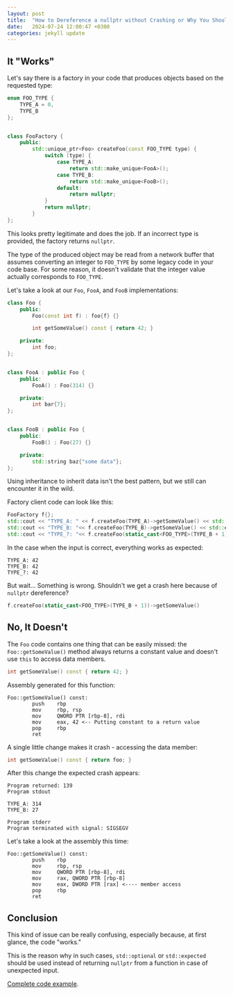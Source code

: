 ```yaml
---
layout: post
title:  "How to Dereference a nullptr without Crashing or Why You Should Check Pointers for nullptr"
date:   2024-07-24 12:00:47 +0300
categories: jekyll update
---
```


## It "Works"

Let's say there is a factory in your code that produces objects based on the
requested type:

```cpp
enum FOO_TYPE {
    TYPE_A = 0,
    TYPE_B
};


class FooFactory {
    public:
        std::unique_ptr<Foo> createFoo(const FOO_TYPE type) { 
            switch (type) {
                case TYPE_A:
                    return std::make_unique<FooA>();
                case TYPE_B:
                    return std::make_unique<FooB>();
                default:
                    return nullptr;
            }
            return nullptr; 
        }
};
```

This looks pretty legitimate and does the job. If an incorrect type is
provided, the factory returns `nullptr`.

The type of the produced object may be read from a network buffer that assumes
converting an integer to `FOO_TYPE` by some legacy code in your code base. For
some reason, it doesn't validate that the integer value actually corresponds to
`FOO_TYPE`.

Let's take a look at our `Foo`, `FooA`, and `FooB` implementations:

```cpp
class Foo {
    public:
        Foo(const int f) : foo{f} {}

        int getSomeValue() const { return 42; }

    private:
        int foo;
};


class FooA : public Foo {
    public:
        FooA() : Foo(314) {}

    private:
        int bar{7};
};


class FooB : public Foo {
    public:
        FooB() : Foo(27) {}

    private:
        std::string baz{"some data"};
};
```

Using inheritance to inherit data isn't the best pattern, but we still can
encounter it in the wild.

Factory client code can look like this:

```cpp
FooFactory f{};
std::cout << "TYPE_A: " << f.createFoo(TYPE_A)->getSomeValue() << std::endl;
std::cout << "TYPE_B: "<< f.createFoo(TYPE_B)->getSomeValue() << std::endl;
std::cout << "TYPE_?: "<< f.createFoo(static_cast<FOO_TYPE>(TYPE_B + 1))->getSomeValue() << std::endl;
```

In the case when the input is correct, everything works as expected:

```
TYPE_A: 42
TYPE_B: 42
TYPE_?: 42
```

But wait... Something is wrong. Shouldn't we get a crash here because of
`nullptr` dereference?

```cpp
f.createFoo(static_cast<FOO_TYPE>(TYPE_B + 1))->getSomeValue()
```

## No, It Doesn't

The `Foo` code contains one thing that can be easily missed: the
`Foo::getSomeValue()` method always returns a constant value and doesn't use
`this` to access data members.

```cpp
int getSomeValue() const { return 42; }
```

Assembly generated for this function:

```assembly
Foo::getSomeValue() const:
        push    rbp
        mov     rbp, rsp
        mov     QWORD PTR [rbp-8], rdi
        mov     eax, 42 <-- Putting constant to a return value
        pop     rbp
        ret
```

A single little change makes it crash - accessing the data member:

```cpp
int getSomeValue() const { return foo; }
```

After this change the expected crash appears:

```
Program returned: 139
Program stdout

TYPE_A: 314
TYPE_B: 27

Program stderr
Program terminated with signal: SIGSEGV
```

Let's take a look at the assembly this time:

```assembly
Foo::getSomeValue() const:
        push    rbp
        mov     rbp, rsp
        mov     QWORD PTR [rbp-8], rdi
        mov     rax, QWORD PTR [rbp-8]
        mov     eax, DWORD PTR [rax] <---- member access
        pop     rbp
        ret
```

## Conclusion

This kind of issue can be really confusing, especially because, at first
glance, the code "works."

This is the reason why in such cases, `std::optional` or `std::expected` should
be used instead of returning `nullptr` from a function in case of unexpected
input.

[Complete code example](
https://godbolt.org/#z:OYLghAFBqd5QCxAYwPYBMCmBRdBLAF1QCcAaPECAMzwBtMA7AQwFtMQByARg9KtQYEAysib0QXACx8BBAKoBnTAAUAHpwAMvAFYTStJg1DIApACYAQuYukl9ZATwDKjdAGFUtAK4sGISQAcpK4AMngMmAByPgBGmMQSGqQADqgKhE4MHt6%2B/kGp6Y4CYRHRLHEJXEl2mA6ZQgRMxATZPn6Btpj2RQwNTQQlUbHxibaNza25HQrjA%2BFD5SNVAJS2qF7EyOwc5gDM4cjeWADUJrtuTjPEmKxn2CYaAIJ7B0eYp%2BdsLCQAnncPzzM%2BwYhy8JzObiu4WA/yeAIBhyYCgUxwAYqhUKcAOxWJ7HfHHZJeGK0PDIEAAglUtEYiBoBgzY7hAjHKjLY4gVkYkw4qg8gAi2KsWP58Lx1PxzOOwEwwlQbAAamIvJgIOz6YyeRZjtcCBsGMdJGYztqBZSJccAPSWpmCaWyoTyzBK7yq9UCTU4nWy/Vc1Am7GiuHi/HJYh4ABuTAI7HNEql/H9u1xzxFJrFzyeiORNNQjw5hOJpOQuaFccLJLJFJD1PRebVBbrEF2UnZWrNwfzBLDkejsZrVKlMSaWqxZuT8LTE87CIMObr2s5RMrJbrZZry%2BL1a7EoXDc5TbMWLbOI7mZ3hPDUZj24txxm6BAIChRmOw4AXu2zGYFE7juhoyYcxjSnFNxzAztGB8NEAHkYIAfQAFQATWUbACyldsaxQtD4PzM5BSScscOweCwNAjNZyRFE61RJgHF%2BdcL03KtyypB8ny8Bg8AARxVeDkgIYgITrO5jmQa4%2BybDUWVROCkNQ9CCB%2BZJMBPU0BwtBQAHdCGQBBjggZTVPUti7wJUQlGOEi8Nvcz7N1X0OJAFgmAAa0weCuN4lURIxZ5dmwNV000%2BzLPeGyLDs%2By70c4gDWc1yPK87i%2BMwPzUCsQLgunC8Yv/TAqCYLxaAIaL8upOKDQYEraEE4Tcvys98qq44atoOqhIDMz8TPcDKKeOSEJI%2B0CDrRCVLdJj2MaRwSylYz0pxGzU1FRqCVaoaFLQozJusaxlhC1aMylVzwgbLCL1o%2BiiGIH5WXbCia2ctAvBZCEIVOb8Vs5YCPjcT6qAAOgkm4YybFblgAWjuGU5UVZUpo%2B857wIR8QFcWgjpm9HXve85PuAyLfu/ZG3FZEHJPB2lIuh2GHSdF0VQugmUeczHsYJF71nxgGUaJxT4LOVESeNVnyeB0GpNpGZozJeDLIIET5JIu4IEir7tS4ZY6cCuHHQR10Wb58n2YYdAsdy8s6wAKj9ASupxdrOuEp6L25t7/sBjEHeIGG9YZw3mbbcXUfRjmrZrVqNCOgUOFWWhOAAVl4PxuF4VBOAByxrHvdZNnePYeFIMqOC0HXSDckBdgANiBjRdjMGuk40SQuF2FsuDMfROEkVPNAzzheAUEAklL8vSDgWAkDQFhkjoeJyEoWf5/oBJgAATl2Pg6BjYgR4gGIB9IGJwiaH5OGL0/mDumCYm0WpS%2BL2e2EEGCGFoC%2By94LAYi8YA3BiFoCPdOpAsCuSMOIb%2BYC8DXDqBGTAICtDBFULUN62xi7Mi6MfUkMRiDnw8FgY%2BQk8AsEvrwBBxAYhpEwPyTAEDgCkiMAPVYVADDAAUAqPAmBtIwVUmnYu/BBAiDEOwKQMhBCKBUOoaBuguD6EMMYfalh9B4BiCPSAqxUCCUyCAqGD4CKmBzpYLgWJjhQxghocxwBgDoBiOYqgqliAsDwMiSMmAM6UPDFgDRapOjdEyC4c2kw/DyNCPMMoFQ9AFAyAIEJ0S0ixIYIMSJSx/GP3qLMeJ8iah1AEH0ZoKThiVDGP0bJpTCkROKRIVYv4NhbBqT3DgKdSBp2QZnDgxxVABBrlDGukhpTIBLBvIGuxDK4EICQL6LZli8HHvHVYCAbhYASH4quuwAhAy4FwHpLcsRYhrlib8kgN5NL7q04%2BHTh6jxLiwyeMBEAY1QcgN6JAl4QCaBw5QhguhCAQKgbSAjeArzoHLAQ3yIi0D%2BQCtpwL5SrxGJvbeIK16RFYNsOFc8F7EBgm9aFgLj6YGeY8YgHCh4oNqA0fAadeBCOEKIcQ4i6VSLUMfORCjmFGKsCo3BvitE6I9JwfRaNDHKIsKY8xljrG2JiJ4%2BI3jEHwFWMQLijg2CIQxMApVax6liLGNSiFvz/kEtAUJTA7AkjaXwckchCdk792gR07AzzXnEC6T0vpAzgBDOOCMsZEBs7cpsMcCZt1pnazmSw1YVczBJyBgEQINcN4BACBoDeG8a410bmch17TyUjzHlGppZhc2Dw4JG7%2BFdKHpGcJIIAA%3D%3D
).
